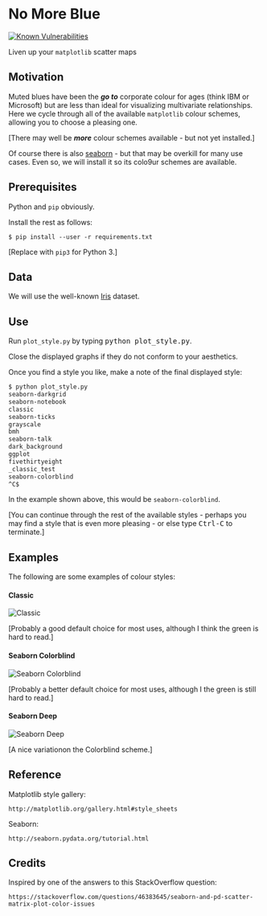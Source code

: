 # No More Blue

[![Known Vulnerabilities](http://snyk.io/test/github/mramshaw/No_More_Blue/badge.svg?style=plastic&targetFile=requirements.txt)](http://snyk.io/test/github/mramshaw/No_More_Blue?style=plastic&targetFile=requirements.txt)

Liven up your `matplotlib` scatter maps

## Motivation

Muted blues have been the ___go to___ corporate colour for ages (think IBM or Microsoft)
but are less than ideal for visualizing multivariate relationships. Here we cycle through
all of the available `matplotlib` colour schemes, allowing you to choose a pleasing one.

[There may well be ___more___ colour schemes available - but not yet installed.]

Of course there is also [seaborn](http://seaborn.pydata.org/) - but that may be overkill
for many use cases. Even so, we will install it so its colo9ur schemes are available.

## Prerequisites

Python and `pip` obviously.

Install the rest as follows:

    $ pip install --user -r requirements.txt

[Replace with `pip3` for Python 3.]

## Data

We will use the well-known [Iris](http://archive.ics.uci.edu/ml/datasets/Iris) dataset.

## Use

Run `plot_style.py` by typing <kbd>python plot_style.py</kbd>.

Close the displayed graphs if they do not conform to your aesthetics.

Once you find a style you like, make a note of the final displayed style:

```bash
$ python plot_style.py 
seaborn-darkgrid
seaborn-notebook
classic
seaborn-ticks
grayscale
bmh
seaborn-talk
dark_background
ggplot
fivethirtyeight
_classic_test
seaborn-colorblind
^C$ 
```

In the example shown above, this would be `seaborn-colorblind`.

[You can continue through the rest of the available styles - perhaps you
 may find a style that is even more pleasing - or else type <kbd>Ctrl-C</kbd>
 to terminate.]

## Examples

The following are some examples of colour styles:

#### Classic

![Classic](#images/classic.png)

[Probably a good default choice for most uses, although I think the green is hard to read.]

#### Seaborn Colorblind

![Seaborn Colorblind](#images/seaborn-colorblind.png)

[Probably a better default choice for most uses, although I the green is still hard to read.]

#### Seaborn Deep

![Seaborn Deep](#images/seaborn-deep.png)

[A nice variationon the Colorblind scheme.]

## Reference

Matplotlib style gallery:

    http://matplotlib.org/gallery.html#style_sheets

Seaborn:

    http://seaborn.pydata.org/tutorial.html

## Credits

Inspired by one of the answers to this StackOverflow question:

    https://stackoverflow.com/questions/46383645/seaborn-and-pd-scatter-matrix-plot-color-issues
